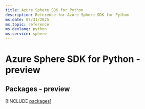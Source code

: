 ```yaml
---
title: Azure Sphere SDK for Python
description: Reference for Azure Sphere SDK for Python
ms.date: 07/31/2025
ms.topic: reference
ms.devlang: python
ms.service: sphere
---
```

# Azure Sphere SDK for Python - preview
## Packages - preview
[!INCLUDE [packages](sphere-index.md)]